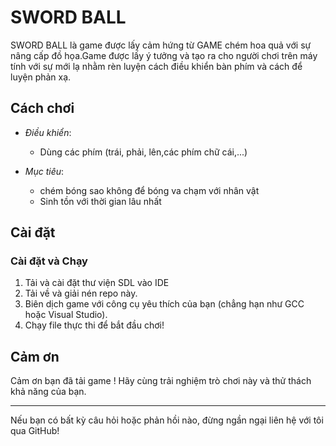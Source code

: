 # SWORD BALL
SWORD BALL là game được lấy cảm hứng từ GAME chém hoa quả với sự nâng cấp đồ họa.Game được lấy ý tưởng và tạo ra cho người chơi trên máy tính với sự mới lạ nhằm rèn luyện cách điều khiển bàn phím và cách để luyện phản xạ.

## Cách chơi

- *Điều khiển*:
  - Dùng các phím (trái, phải, lên,các phím chữ cái,...)

- *Mục tiêu*:
  - chém bóng sao không để bóng va chạm với nhân vật
  - Sinh tồn với thời gian lâu nhất

## Cài đặt

### Cài đặt và Chạy

1. Tải và cài đặt thư viện SDL vào IDE 
2. Tải về và giải nén repo này.
3. Biên dịch game với công cụ yêu thích của bạn (chẳng hạn như GCC hoặc Visual Studio).
4. Chạy file thực thi để bắt đầu chơi!

## Cảm ơn

Cảm ơn bạn đã tải game ! Hãy cùng trải nghiệm trò chơi này và thử thách khả năng của bạn.

---

Nếu bạn có bất kỳ câu hỏi hoặc phản hồi nào, đừng ngần ngại liên hệ với tôi qua GitHub!
